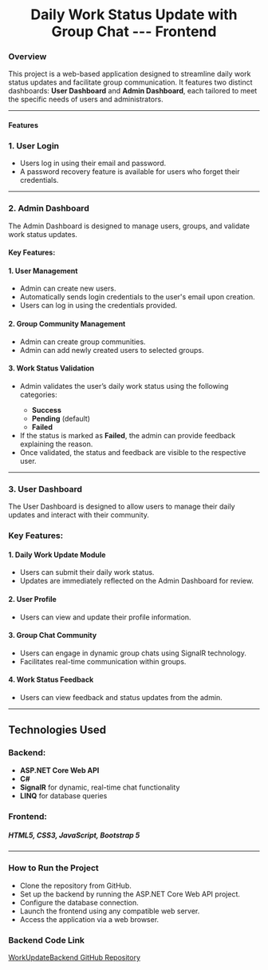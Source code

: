 <h1 style = text-align:center >Daily Work Status Update with Group Chat --- Frontend</h1>

<h3>Overview</h3>

This project is a web-based application designed to streamline daily work status updates and facilitate group communication. It features two distinct dashboards: <b>User Dashboard</b> and <b>Admin Dashboard</b>, each tailored to meet the specific needs of users and administrators.

<hr>


<h4>Features</h4>

<h3>1. User Login</h3>

<ul>
<li>Users log in using their email and password.</li>

<li>A password recovery feature is available for users who forget their credentials.</li>
</ul>

<hr>

<h3>2. Admin Dashboard</h3>

The Admin Dashboard is designed to manage users, groups, and validate work status updates.

<h4>Key Features:</h4>

<h4>1. User Management</h4>

<ul>
  <li>Admin can create new users.</li>
  <li>Automatically sends login credentials to the user's email upon creation.</li>
  <li>Users can log in using the credentials provided.</li>
</ul>

<h4>2. Group Community Management</h4>
<ul>
  <li>Admin can create group communities.</li>
  <li>Admin can add newly created users to selected groups.</li>
</ul>

<h4>3. Work Status Validation</h4>
<ul>
  <li>Admin validates the user’s daily work status using the following categories:</li>
  <ul>
    <li><b>Success</b></li>
     <li><b>Pending</b> (default)</li>
     <li><b>Failed</b></li>
  </ul>
  <li>If the status is marked as <b>Failed</b>, the admin can provide feedback explaining the reason.</li>
  <li>Once validated, the status and feedback are visible to the respective user.</li>
</ul>

<hr>

<h3>3. User Dashboard</h3>

The User Dashboard is designed to allow users to manage their daily updates and interact with their community.

<h3>Key Features:</h3>

<h4>1. Daily Work Update Module</h4>
<ul>
  <li>Users can submit their daily work status.</li>
   <li>Updates are immediately reflected on the Admin Dashboard for review.</li>
</ul>

<h4>2. User Profile</h4>
<ul>
  <li>Users can view and update their profile information.</li>
</ul>

<h4>3. Group Chat Community</h4>
<ul>
  <li>Users can engage in dynamic group chats using SignalR technology.</li>
  <li>Facilitates real-time communication within groups.</li>
</ul>

<h4>4. Work Status Feedback</h4>

<ul>
  <li>Users can view feedback and status updates from the admin.</li>
</ul>

<hr>

<h2>Technologies Used</h2>

<h3>Backend:</h3>

<ul>
  <li><b>ASP.NET Core Web API</b></li>
  <li><b>C#</b></li>
  <li><b>SignalR</b> for dynamic, real-time chat functionality</li>
  <li><b>LINQ</b> for database queries</li>
</ul>


<h3>Frontend:</h3>

<h5><b>HTML5, CSS3, JavaScript, Bootstrap 5</b></h5>

<hr>

<h3>How to Run the Project</h3>

<ul>
  <li>Clone the repository from GitHub.</li>
  <li>Set up the backend by running the ASP.NET Core Web API project.</li>
  <li>Configure the database connection.</li>
  <li>Launch the frontend using any compatible web server.</li>
  <li>Access the application via a web browser.</li>
</ul>


### Backend Code Link
[WorkUpdateBackend GitHub Repository](https://github.com/dhana1612/WorkUpdateBackend.git)

